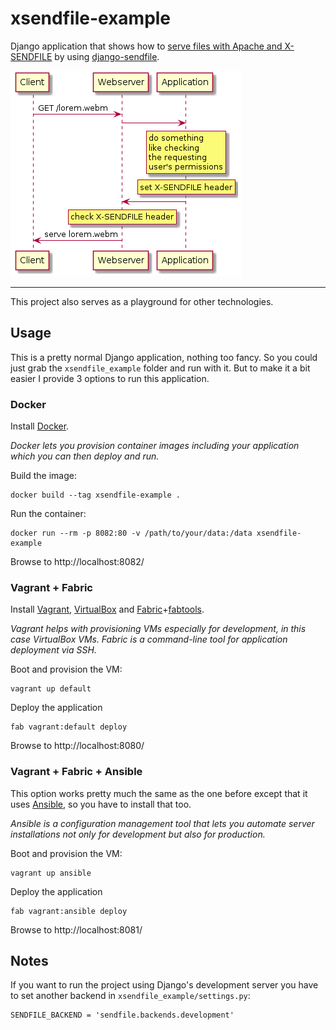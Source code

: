 xsendfile-example
=================

Django application that shows how to [serve files with Apache and X-SENDFILE](https://speakerdeck.com/danjou/protecting-static-files-in-your-web-app)
by using [django-sendfile](https://github.com/johnsensible/django-sendfile).

![sequence diagram showing a request/response cycle with X-SENDFILE](diagram.png)

---

This project also serves as a playground for other technologies.

## Usage

This is a pretty normal Django application, nothing too fancy. So you could just
grab the `xsendfile_example` folder and run with it. But to make it a bit easier
I provide 3 options to run this application.

### Docker

Install [Docker](https://www.docker.com/).

*Docker lets you provision container images including your application which you
can then deploy and run.*

Build the image:

    docker build --tag xsendfile-example .

Run the container:

    docker run --rm -p 8082:80 -v /path/to/your/data:/data xsendfile-example

Browse to http://localhost:8082/

### Vagrant + Fabric

Install [Vagrant](http://www.vagrantup.com/), [VirtualBox](https://www.virtualbox.org/)
and [Fabric](http://www.fabfile.org/)+[fabtools](http://fabtools.readthedocs.io).

*Vagrant helps with provisioning VMs especially for development, in this case
VirtualBox VMs. Fabric is a command-line tool for application deployment via
SSH.*

Boot and provision the VM:

    vagrant up default

Deploy the application

    fab vagrant:default deploy

Browse to http://localhost:8080/

### Vagrant + Fabric + Ansible

This option works pretty much the same as the one before except that it uses
[Ansible](https://www.ansible.com/), so you have to install that too.

*Ansible is a configuration management tool that lets you automate server
installations not only for development but also for production.*

Boot and provision the VM:

    vagrant up ansible

Deploy the application

    fab vagrant:ansible deploy

Browse to http://localhost:8081/

## Notes

If you want to run the project using Django's development server you have to set
another backend in `xsendfile_example/settings.py`:

    SENDFILE_BACKEND = 'sendfile.backends.development'
